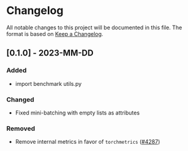 # Changelog

All notable changes to this project will be documented in this file.
The format is based on [Keep a Changelog](http://keepachangelog.com/en/1.0.0/).

## [0.1.0] - 2023-MM-DD
### Added
- import benchmark utils.py
### Changed
- Fixed mini-batching with empty lists as attributes 
### Removed
- Remove internal metrics in favor of `torchmetrics` ([#4287](https://github.com/pyg-team/pytorch_geometric/pull/4287))
